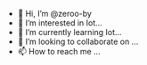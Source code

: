 - 👋 Hi, I’m @zeroo-by
- 👀 I’m interested in Iot...
- 🌱 I’m currently learning Iot...
- 💞️ I’m looking to collaborate on ...
- 📫 How to reach me ...

<!---
zeroo-by/zeroo-by is a ✨ special ✨ repository because its `README.md` (this file) appears on your GitHub profile.
You can click the Preview link to take a look at your changes.
--->
